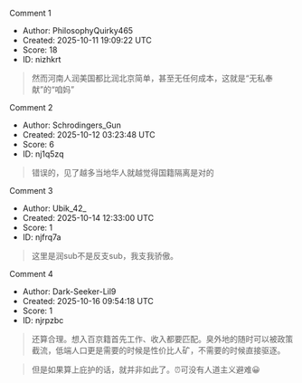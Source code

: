 Comment 1

- Author: PhilosophyQuirky465
- Created: 2025-10-11 19:09:22 UTC
- Score: 18
- ID: nizhkrt

> 然而河南人润美国都比润北京简单，甚至无任何成本，这就是“无私奉献”的“咱妈”

Comment 2

- Author: Schrodingers_Gun
- Created: 2025-10-12 03:23:48 UTC
- Score: 6
- ID: nj1q5zq

> 错误的，见了越多当地华人就越觉得国籍隔离是对的

Comment 3

- Author: Ubik_42_
- Created: 2025-10-14 12:33:00 UTC
- Score: 1
- ID: njfrq7a

> 这里是润sub不是反支sub，我支我骄傲。

Comment 4

- Author: Dark-Seeker-Lil9
- Created: 2025-10-16 09:54:18 UTC
- Score: 1
- ID: njrpzbc

> 还算合理。想入百京籍首先工作、收入都要匹配。臭外地的随时可以被政策截流，低端人口更是需要的时候是性价比人矿，不需要的时候直接驱逐。

> 但是如果算上庇护的话，就并非如此了。⏰可没有人道主义避难😀
